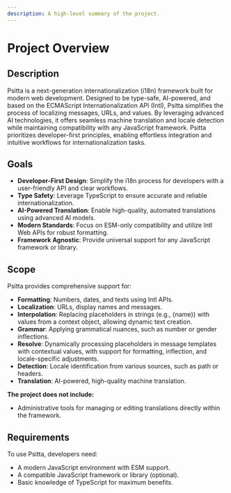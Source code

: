 ```yaml
---
description: A high-level summary of the project.
---
```


# Project Overview

## Description

Psitta is a next-generation internationalization (i18n) framework built for modern web development. Designed to be type-safe, AI-powered, and based on the ECMAScript Internationalization API (Intl), Psitta simplifies the process of localizing messages, URLs, and values. By leveraging advanced AI technologies, it offers seamless machine translation and locale detection while maintaining compatibility with any JavaScript framework. Psitta prioritizes developer-first principles, enabling effortless integration and intuitive workflows for internationalization tasks.

## Goals

- **Developer-First Design**: Simplify the i18n process for developers with a user-friendly API and clear workflows.
- **Type Safety**: Leverage TypeScript to ensure accurate and reliable internationalization.
- **AI-Powered Translation**: Enable high-quality, automated translations using advanced AI models.
- **Modern Standards**: Focus on ESM-only compatibility and utilize Intl Web APIs for robust formatting.
- **Framework Agnostic**: Provide universal support for any JavaScript framework or library.

## Scope

Psitta provides comprehensive support for:

- **Formatting**: Numbers, dates, and texts using Intl APIs.
- **Localization**: URLs, display names and messages.
- **Interpolation**: Replacing placeholders in strings (e.g., {name}) with values from a context object, allowing dynamic text creation.
- **Grammar**: Applying grammatical nuances, such as number or gender inflections.
- **Resolve**: Dynamically processing placeholders in message templates with contextual values, with support for formatting, inflection, and locale-specific adjustments.
- **Detection**: Locale identification from various sources, such as path or headers.
- **Translation**: AI-powered, high-quality machine translation.

**The project does not include:**

- Administrative tools for managing or editing translations directly within the framework.

## Requirements

To use Psitta, developers need:

- A modern JavaScript environment with ESM support.
- A compatible JavaScript framework or library (optional).
- Basic knowledge of TypeScript for maximum benefits.
